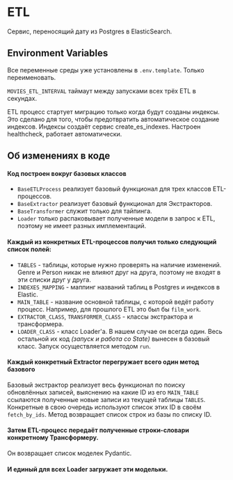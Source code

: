 
# ETL

Сервис, переносящий дату из Postgres в ElasticSearch.

## Environment Variables

Все переменные среды уже установлены в `.env.template`. Только переименовать.

`MOVIES_ETL_INTERVAL` таймаут между запусками всех трёх ETL в секундах.

ETL процесс стартует миграцию только когда будут созданы индексы.
Это сделано для того, чтобы предотвратить автоматическое создание индексов.
Индексы создаёт сервис create_es_indexes. Настроен healthcheck, работает автоматически.

## Об изменениях в коде

#### Код построен вокруг базовых классов
- `BaseETLProcess` реализует базовый функционал для трех классов ETL-процессов. 
- `BaseExtractor` реализует базовый функционал для Экстракторов.
- `BaseTransformer` служит только для тайпинга.
- `Loader` только распаковывает полученные модели в запрос к ETL, поэтому не имеет разных имплементаций.

#### Каждый из конкретных ETL-процессов получил только следующий список полей:
- `TABLES` - таблицы, которые нужно проверять на наличие изменений. Genre и Person никак не влияют друг на друга, поэтому не входят в эти списки друг у друга.
- `INDEXES_MAPPING` - маппинг названий таблиц в Postgres и индексов в Elastic.
- `MAIN_TABLE` - название основной таблицы, с которой ведёт работу процесс. Например, для прошлого ETL это был бы `film_work`.
- `EXTRACTOR_CLASS`, `TRANSFORMER_CLASS` - классы экстрактора и трансформера.
- `LOADER_CLASS` - класс Loader'а. В нашем случае он всегда один.
Весь остальной их код _(запуск и работа со State)_ вынесен в базовый класс. Запуск осуществляется методом `run`.

#### Каждый конкретный Extractor перегружает всего один метод базового
Базовый экстрактор реализует весь функционал по поиску обновлённых записей, 
выяснению на какие ID из его `MAIN_TABLE` ссылаются полученные новые записи из текущей таблицы `TABLES`.
Конкретные в свою очередь используют список этих ID в своём `fetch_by_ids`. Метод возвращает список строк из базы по списку ID.

#### Затем ETL-процесс передаёт полученные строки-словари конкретному Трансформеру.
Он возвращает список моделек Pydantic.

#### И единый для всех Loader загружает эти модельки.
